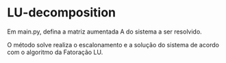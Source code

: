 # LU-decomposition

Em main.py, defina a matriz aumentada A do sistema a ser resolvido.

O método solve realiza o escalonamento e a solução do sistema de acordo com o algoritmo da Fatoração LU.
